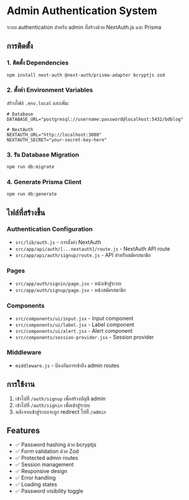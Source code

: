 # Admin Authentication System

ระบบ authentication สำหรับ admin ที่สร้างด้วย NextAuth.js และ Prisma

## การติดตั้ง

### 1. ติดตั้ง Dependencies
```bash
npm install next-auth @next-auth/prisma-adapter bcryptjs zod
```

### 2. ตั้งค่า Environment Variables
สร้างไฟล์ `.env.local` และเพิ่ม:

```env
# Database
DATABASE_URL="postgresql://username:password@localhost:5432/bdblog"

# NextAuth
NEXTAUTH_URL="http://localhost:3000"
NEXTAUTH_SECRET="your-secret-key-here"
```

### 3. รัน Database Migration
```bash
npm run db:migrate
```

### 4. Generate Prisma Client
```bash
npm run db:generate
```

## ไฟล์ที่สร้างขึ้น

### Authentication Configuration
- `src/lib/auth.js` - การตั้งค่า NextAuth
- `src/app/api/auth/[...nextauth]/route.js` - NextAuth API route
- `src/app/api/auth/signup/route.js` - API สำหรับสมัครสมาชิก

### Pages
- `src/app/auth/signin/page.jsx` - หน้าเข้าสู่ระบบ
- `src/app/auth/signup/page.jsx` - หน้าสมัครสมาชิก

### Components
- `src/components/ui/input.jsx` - Input component
- `src/components/ui/label.jsx` - Label component
- `src/components/ui/alert.jsx` - Alert component
- `src/components/session-provider.jsx` - Session provider

### Middleware
- `middleware.js` - ป้องกันการเข้าถึง admin routes

## การใช้งาน

1. เข้าไปที่ `/auth/signup` เพื่อสร้างบัญชี admin
2. เข้าไปที่ `/auth/signin` เพื่อเข้าสู่ระบบ
3. หลังจากเข้าสู่ระบบจะถูก redirect ไปที่ `/admin`

## Features

- ✅ Password hashing ด้วย bcryptjs
- ✅ Form validation ด้วย Zod
- ✅ Protected admin routes
- ✅ Session management
- ✅ Responsive design
- ✅ Error handling
- ✅ Loading states
- ✅ Password visibility toggle
